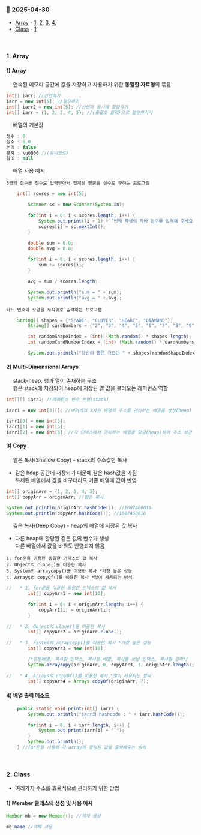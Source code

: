 ### :link: 2025-04-30
- [Array](#1-array) - [1](#1-array-1), [2](#2-multi-dimensional-arrays), [3](#3-copy), [4](#4-배열-출력-메소드), 
- [Class](#2-class) - [1](#1-member-클래스의-생성-및-사용-예시)
 
&nbsp;
### 1. Array
#### 1) Array  
&emsp; 연속된 메모리 공간에 값을 저장하고 사용하기 위한 **동일한 자료형**의 묶음
```java
int[] iarr; //선언하기
iarr = new int[5]; //할당하기
int[] iarr2 = new int[5]; //선언과 동시에 할당하기
int[] iarr = {1, 2, 3, 4, 5}; //{중괄호 블럭}으로 할당하기기
```
&emsp; 배열의 기본값
```java
정수 : 0
실수 : 0.0
논리 : false
문자 : \u0000 //(유니코드)
참조 : null
```
&emsp; 배열 사용 예시
```
5명의 점수를 정수로 입력받아서 합계랑 평균을 실수로 구하는 프로그램
```
```java
	int[] scores = new int[5];

        Scanner sc = new Scanner(System.in);

        for(int i = 0; i < scores.length; i++) {
            System.out.print((i + 1) + "번째 학생의 자바 점수를 입력해 주세요 : ");
            scores[i] = sc.nextInt();
        }

        double sum = 0.0;
        double avg = 0.0;

        for(int i = 0; i < scores.length; i++) {
            sum += scores[i];
        }

        avg = sum / scores.length;

        System.out.println("sum = " + sum);
        System.out.println("avg = " + avg);
```
```
카드 번호와 모양을 무작위로 출력하는 프로그램
```
```java
	String[] shapes = {"SPADE", "CLOVER", "HEART", "DIAMOND"};
        String[] cardNumbers = {"2", "3", "4", "5", "6", "7", "8", "9", "10", "JACK", "QUEEN", "KING", "ACE"};

        int randomShapeIndex = (int) (Math.random() * shapes.length);
        int randomCardNumberIndex = (int) (Math.random() * cardNumbers.length);

        System.out.println("당신이 뽑은 카드는 " + shapes[randomShapeIndex] + " " + cardNumbers[randomCardNumberIndex] + " 카드입니다.");
```
#### 2) Multi-Dimensional Arrays
&emsp; stack-heap, 행과 열이 존재하는 구조  
&emsp; 행은 stack에 저장되어 heap에 저장된 열 값을 불러오는 레퍼런스 역할
```java
int[][] iarr1; //레퍼런스 변수 선언(stack)

iarr1 = new int[3][]; //여러개의 1차원 배열의 주소를 관리하는 배열을 생성(heap)

iarr1[0] = new int[5];
iarr1[1] = new int[5];
iarr1[2] = new int[5]; //각 인덱스에서 관리하는 배열을 할당(heap)하여 주소 보관
```
#### 3) Copy
&emsp; 얕은 복사(Shallow Copy) - stack의 주소값만 복사
- 같은 heap 공간에 저장되기 때문에 같은 hash값을 가짐   
복제된 배열에서 값을 바꾸더라도 기존 배열에 값이 반영
```java
int[] originArr = {1, 2, 3, 4, 5};
int[] copyArr = originArr; //얕은 복사

System.out.println(originArr.hashCode()); //1607460018
System.out.println(copyArr.hashCode()); //1607460018
```
&emsp; 깊은 복사(Deep Copy) - heap의 배열에 저장된 값 복사
- 다른 heap에 할당된 같은 값의 변수가 생성   
다른 배열에서 값을 바꿔도 반영되지 않음
```
1. for문을 이용한 동일한 인덱스의 값 복사
2. Object의 clone()을 이용한 복사
3. System의 arraycopy()를 이용한 복사 *가장 높은 성능
4. Arrays의 copyOf()를 이용한 복사 *많이 사용되는 방식
```
```java
//   * 1. for문을 이용한 동일한 인덱스의 값 복사
        int[] copyArr1 = new int[10];

        for(int i = 0; i < originArr.length; i++) {
            copyArr1[i] = originArr[i];
        }

//   * 2. Object의 clone()을 이용한 복사
        int[] copyArr2 = originArr.clone();

//   * 3. System의 arraycopy()를 이용한 복사 *가장 높은 성능
        int[] copyArr3 = new int[10];

        /*원본배열, 복사할 인덱스, 복사본 배열, 복사를 보낼 인덱스, 복사할 길이*/
        System.arraycopy(originArr, 0, copyArr3, 3, originArr.length);

//	 * 4. Arrays의 copyOf()를 이용한 복사 *많이 사용되는 방식
        int[] copyArr4 = Arrays.copyOf(originArr, 7);
```
#### 4) 배열 출력 메소드
```java
	public static void print(int[] iarr) {
        System.out.println("iarr의 hashcode : " + iarr.hashCode());

        for(int i = 0; i < iarr.length; i++) {
            System.out.print(iarr[i] + " ");
        }
        System.out.println();
    } //for문을 사용해 각 array에 할당된 값을 출력해주는 방식
```
&nbsp;
### 2. Class
- 여러가지 주소를 효율적으로 관리하기 위한 방법
#### 1) Member 클래스의 생성 및 사용 예시
```java
Member mb = new Member(); //객체 생성

mb.name //객체 사용
```

